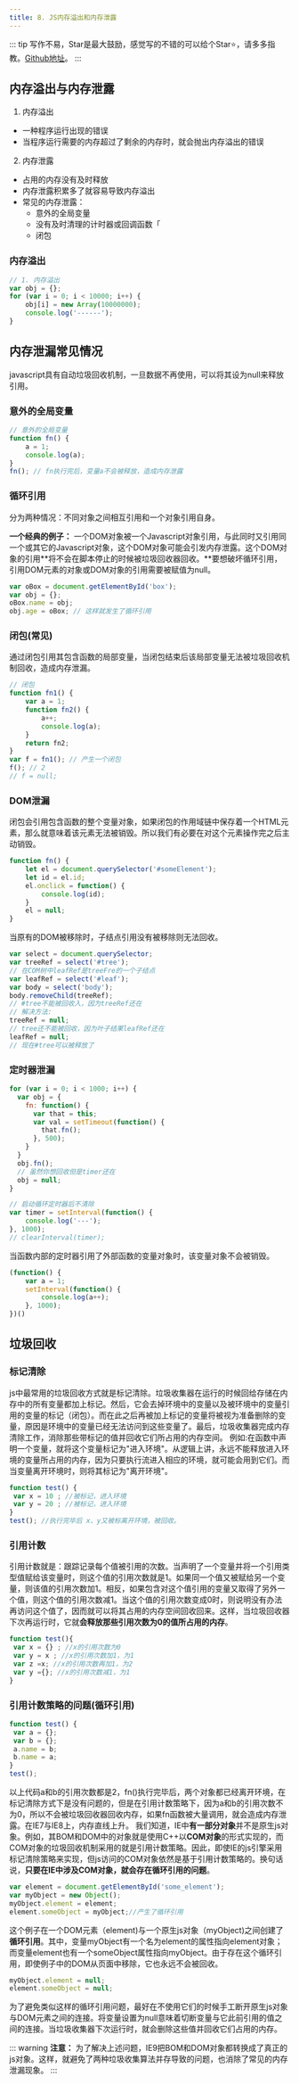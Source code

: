 ```yaml
---
title: 8. JS内存溢出和内存泄露
---
```

::: tip
写作不易，Star是最大鼓励，感觉写的不错的可以给个Star⭐，请多多指教。[Github地址](https://github.com/liujie2019/VuePress-Blog)。
:::

## 内存溢出与内存泄露
1. 内存溢出
* 一种程序运行出现的错误
* 当程序运行需要的内存超过了剩余的内存时，就会抛出内存溢出的错误
2. 内存泄露
* 占用的内存没有及时释放
* 内存泄露积累多了就容易导致内存溢出
* 常见的内存泄露：
    * 意外的全局变量
    * 没有及时清理的计时器或回调函数「
    * 闭包
### 内存溢出
```js
// 1. 内存溢出
var obj = {};
for (var i = 0; i < 10000; i++) {
    obj[i] = new Array(10000000);
    console.log('------');
}
```
## 内存泄漏常见情况
javascript具有自动垃圾回收机制，一旦数据不再使用，可以将其设为null来释放引用。
### 意外的全局变量
```js
// 意外的全局变量
function fn() {
    a = 1;
    console.log(a);
}
fn(); // fn执行完后，变量a不会被释放，造成内存泄露
```
### 循环引用
分为两种情况：不同对象之间相互引用和一个对象引用自身。

**一个经典的例子：** 一个DOM对象被一个Javascript对象引用，与此同时又引用同一个或其它的Javascript对象，这个DOM对象可能会引发内存泄露。这个DOM对象的引用**将不会在脚本停止的时候被垃圾回收器回收。**要想破坏循环引用，引用DOM元素的对象或DOM对象的引用需要被赋值为null。
```js
var oBox = document.getElementById('box');
var obj = {};
oBox.name = obj;
obj.age = oBox; // 这样就发生了循环引用
```
### 闭包(常见)
通过闭包引用其包含函数的局部变量，当闭包结束后该局部变量无法被垃圾回收机制回收，造成内存泄漏。
```js
// 闭包
function fn1() {
    var a = 1;
    function fn2() {
        a++;
        console.log(a);
    }
    return fn2;
}
var f = fn1(); // 产生一个闭包
f(); // 2
// f = null;
```
### DOM泄漏
闭包会引用包含函数的整个变量对象，如果闭包的作用域链中保存着一个HTML元素，那么就意味着该元素无法被销毁。所以我们有必要在对这个元素操作完之后主动销毁。
```js
function fn() {
    let el = document.querySelector('#someElement');
    let id = el.id;
    el.onclick = function() {
        console.log(id);
    }
    el = null;
}
```
当原有的DOM被移除时，子结点引用没有被移除则无法回收。
```js
var select = document.querySelector;
var treeRef = select('#tree');
// 在COM树中leafRef是treeFre的一个子结点
var leafRef = select('#leaf');
var body = select('body');
body.removeChild(treeRef);
// #tree不能被回收入，因为treeRef还在
// 解决方法:
treeRef = null;
// tree还不能被回收，因为叶子结果leafRef还在
leafRef = null;
// 现在#tree可以被释放了
```
### 定时器泄漏
```js
for (var i = 0; i < 1000; i++) {
  var obj = {
    fn: function() {
      var that = this;
      var val = setTimeout(function() {
        that.fn();
      }, 500);
    }
  }
  obj.fn();
  // 虽然你想回收但是timer还在
  obj = null;
}
```
```js
// 启动循环定时器后不清除
var timer = setInterval(function() {
    console.log('---');
}, 1000);
// clearInterval(timer);
```
当函数内部的定时器引用了外部函数的变量对象时，该变量对象不会被销毁。
```js
(function() {
    var a = 1;
    setInterval(function() {
        console.log(a++);
    }, 1000);
})()
```
## 垃圾回收
### 标记清除
js中最常用的垃圾回收方式就是标记清除。垃圾收集器在运行的时候回给存储在内存中的所有变量都加上标记。然后，它会去掉环境中的变量以及被环境中的变量引用的变量的标记（闭包）。而在此之后再被加上标记的变量将被视为准备删除的变量，原因是环境中的变量已经无法访问到这些变量了。最后，垃圾收集器完成内存清除工作，消除那些带标记的值并回收它们所占用的内存空间。
例如:在函数中声明一个变量，就将这个变量标记为"进入环境"。从逻辑上讲，永远不能释放进入环境的变量所占用的内存，因为只要执行流进入相应的环境，就可能会用到它们。而当变量离开环境时，则将其标记为"离开环境"。
```js
function test() {
 var x = 10 ; //被标记，进入环境
 var y = 20 ; //被标记，进入环境
}
test(); //执行完毕后 x、y又被标离开环境，被回收。
```
### 引用计数
引用计数就是：跟踪记录每个值被引用的次数。当声明了一个变量并将一个引用类型值赋给该变量时，则这个值的引用次数就是1。如果同一个值又被赋给另一个变量，则该值的引用次数加1。相反，如果包含对这个值引用的变量又取得了另外一个值，则这个值的引用次数减1。当这个值的引用次数变成0时，则说明没有办法再访问这个值了，因而就可以将其占用的内存空间回收回来。这样，当垃圾回收器下次再运行时，它就**会释放那些引用次数为0的值所占用的内存**。
```js
function test(){
 var x = {} ; //x的引用次数为0
 var y = x ; //x的引用次数加1，为1
 var z =x; //x的引用次数再加1，为2
 var y ={}; //x的引用次数减1，为1
}
```
### 引用计数策略的问题(循环引用)
```js
function test() {
 var a = {};
 var b = {};
 a.name = b;
 b.name = a;
}
test();
```
以上代码a和b的引用次数都是2，fn()执行完毕后，两个对象都已经离开环境，在标记清除方式下是没有问题的，但是在引用计数策略下，因为a和b的引用次数不为0，所以不会被垃圾回收器回收内存，如果fn函数被大量调用，就会造成内存泄露。在IE7与IE8上，内存直线上升。
我们知道，IE中**有一部分对象**并不是原生js对象。例如，其BOM和DOM中的对象就是使用C++以**COM对象**的形式实现的，而COM对象的垃圾回收机制采用的就是引用计数策略。因此，即使IE的js引擎采用标记清除策略来实现，但js访问的COM对象依然是基于引用计数策略的。换句话说，**只要在IE中涉及COM对象，就会存在循环引用的问题**。
```js
var element = document.getElementById('some_element');
var myObject = new Object();
myObject.element = element;
element.someObject = myObject;//产生了循环引用
```
这个例子在一个DOM元素（element)与一个原生js对象（myObject)之间创建了**循环引用**。其中，变量myObject有一个名为element的属性指向element对象；而变量element也有一个someObject属性指向myObject。由于存在这个循环引用，即使例子中的DOM从页面中移除，它也永远不会被回收。
```js
myObject.element = null;
element.someObject = null;
```
为了避免类似这样的循环引用问题，最好在不使用它们的时候手工断开原生js对象与DOM元素之间的连接。将变量设置为null意味着切断变量与它此前引用的值之间的连接。当垃圾收集器下次运行时，就会删除这些值并回收它们占用的内存。

::: warning
**注意：** 为了解决上述问题，IE9把BOM和DOM对象都转换成了真正的js对象。这样，就避免了两种垃圾收集算法并存导致的问题，也消除了常见的内存泄漏现象。
:::

<Valine></Valine>
